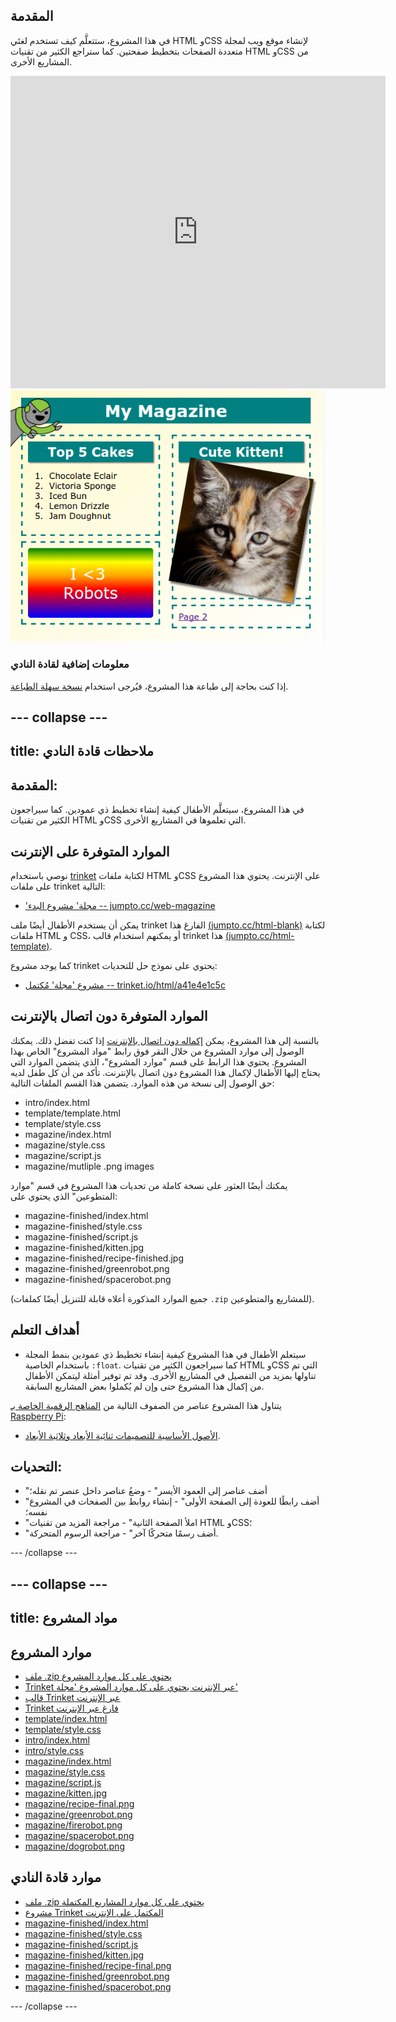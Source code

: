 ## المقدمة

في هذا المشروع، ستتعلَّم كيف تستخدم لغتَي HTML وCSS لإنشاء موقع ويب لمجلة متعددة الصفحات بتخطيط صفحتين. كما ستراجع الكثير من تقنيات HTML وCSS من المشاريع الأخرى.

<div class="trinket">
  <iframe src="https://trinket.io/embed/html/a41e4e1c5c?outputOnly=true&start=result" width="600" height="500" frameborder="0" marginwidth="0" marginheight="0" allowfullscreen>
  </iframe>
  <img src="images/magazine-final.png">
</div>


### معلومات إضافية لقادة النادي

إذا كنت بحاجة إلى طباعة هذا المشروع، فيُرجى استخدام [نسخة سهلة الطباعة](https://projects.raspberrypi.org/ar-SA/projects/magazine/print).


--- collapse ---
---
title: ملاحظات قادة النادي
---


## المقدمة:
في هذا المشروع، سيتعلَّم الأطفال كيفية إنشاء تخطيط ذي عمودين. كما سيراجعون الكثير من تقنيات HTML وCSS التي تعلموها في المشاريع الأخرى. 

## الموارد المتوفرة على الإنترنت

نوصي باستخدام [trinket](https://trinket.io/) لكتابة ملفات HTML وCSS على الإنترنت. يحتوي هذا المشروع على ملفات trinket التالية:

+ ['مجلة' مشروع البدء -- jumpto.cc/web-magazine](http://jumpto.cc/web-magazine)

يمكن أن يستخدم الأطفال أيضًا ملف trinket الفارغ هذا [(jumpto.cc/html-blank)](http://jumpto.cc/html-blank) لكتابة ملفات HTML و CSS، أو يمكنهم استخدام قالب trinket هذا [(jumpto.cc/html-template)](http://jumpto.cc/html-template).

كما يوجد مشروع trinket يحتوي على نموذج حل للتحديات:

+ [مشروع 'مجلة' مُكتمل -- trinket.io/html/a41e4e1c5c](https://trinket.io/html/a41e4e1c5c)

## الموارد المتوفرة دون اتصال بالإنترنت
بالنسبة إلى هذا المشروع، يمكن [إكماله دون اتصال بالإنترنت](https://www.codeclubprojects.org/en-GB/resources/webdev-working-offline/) إذا كنت تفضل ذلك. يمكنك الوصول إلى موارد المشروع من خلال النقر فوق رابط "مواد المشروع" الخاص بهذا المشروع. يحتوي هذا الرابط على قسم "موارد المشروع"، الذي يتضمن الموارد التي يحتاج إليها الأطفال لإكمال هذا المشروع دون اتصال بالإنترنت. تأكد من أن كل طفل لديه حق الوصول إلى نسخة من هذه الموارد. يتضمن هذا القسم الملفات التالية:

+ intro/index.html
+ template/template.html
+ template/style.css
+ magazine/index.html
+ magazine/style.css
+ magazine/script.js
+ magazine/mutliple .png images

يمكنك أيضًا العثور على نسخة كاملة من تحديات هذا المشروع في قسم "موارد المتطوعين" الذي يحتوي على:

+ magazine-finished/index.html
+ magazine-finished/style.css
+ magazine-finished/script.js
+ magazine-finished/kitten.jpg
+ magazine-finished/recipe-finished.jpg
+ magazine-finished/greenrobot.png
+ magazine-finished/spacerobot.png

(جميع الموارد المذكورة أعلاه قابلة للتنزيل أيضًا كملفات `.zip` للمشاريع والمتطوعين).

## أهداف التعلم
+ سيتعلم الأطفال في هذا المشروع كيفية إنشاء تخطيط ذي عمودين بنمط المجلة باستخدام الخاصية `:float`. كما سيراجعون الكثير من تقنيات HTML وCSS التي تم تناولها بمزيد من التفصيل في المشاريع الأخرى. وقد تم توفير أمثلة ليتمكن الأطفال من إكمال هذا المشروع حتى وإن لم يُكملوا بعض المشاريع السابقة. 

يتناول هذا المشروع عناصر من الصفوف التالية من [المناهج الرقمية الخاصة بـ Raspberry Pi](http://rpf.io/curriculum):

+ [الأصول الأساسية للتصميمات ثنائية الأبعاد وثلاثية الأبعاد](https://www.raspberrypi.org/curriculum/design/creator).

## التحديات:
+ "أضف عناصر إلى العمود الأيسر" - وضعُ عناصر داخل عنصر تم نقله؛
+ "أضف رابطًا للعودة إلى الصفحة الأولى" - إنشاء روابط بين الصفحات في المشروع نفسه؛
+ "املأ الصفحة الثانية" - مراجعة المزيد من تقنيات HTML وCSS؛
+ "أضف رسمًا متحركًا آخر" - مراجعة الرسوم المتحركة.


--- /collapse ---


--- collapse ---
---
title: مواد المشروع
---
## موارد المشروع
* [ملف .zip يحتوي على كل موارد المشروع](resources/magazine-project-resources.zip)
* [Trinket عبر الإنترنت يحتوي على كل موارد المشروع 'مجلة'](http://jumpto.cc/web-magazine)
* [قالب Trinket عبر الإنترنت](http://jumpto.cc/trinket-template)
* [Trinket فارغ عبر الإنترنت](http://jumpto.cc/trinket-blank)
* [template/index.html](resources/template-index.html)
* [template/style.css](resources/template-style.css)
* [intro/index.html](resources/intro-index.html)
* [intro/style.css](resources/intro-style.css)
* [magazine/index.html](resources/magazine-index.html)
* [magazine/style.css](resources/magazine-style.css)
* [magazine/script.js](resources/magazine-script.js)
* [magazine/kitten.jpg](resources/magazine-kitten.jpg)
* [magazine/recipe-final.png](resources/magazine-recipe-final.png)
* [magazine/greenrobot.png](resources/magazine-greenrobot.png)
* [magazine/firerobot.png](resources/magazine-firerobot.png)
* [magazine/spacerobot.png](resources/magazine-spacerobot.png)
* [magazine/dogrobot.png](resources/magazine-dogrobot.png)

## موارد قادة النادي
* [ملف .zip يحتوي على كل موارد المشاريع المكتملة](resources/magazine-volunteer-resources.zip)
* [مشروع Trinket المكتمل على الإنترنت](https://trinket.io/html/a41e4e1c5c)
* [magazine-finished/index.html](resources/magazine-finished-index.html)
* [magazine-finished/style.css](resources/magazine-finished-style.css)
* [magazine-finished/script.js](resources/magazine-finished-script.js)
* [magazine-finished/kitten.jpg](resources/magazine-finished-kitten.jpg)
* [magazine-finished/recipe-final.png](resources/magazine-finished-recipe-final.png)
* [magazine-finished/greenrobot.png](resources/magazine-finished-greenrobot.png)
* [magazine-finished/spacerobot.png](resources/magazine-finished-spacerobot.png)

--- /collapse ---
